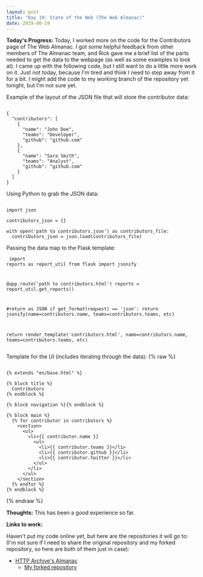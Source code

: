 ```yaml
---
layout: post
title: "Day 19: State of the Web (The Web Almanac)"
date: 2019-06-19
---
```


**Today's Progress:** Today, I worked more on the code for the Contributors page of The Web Almanac. I got some helpful feedback from other members of The Almanac team, and Rick gave me a brief list of the parts needed to get the data to the webpage (as well as some examples to look at). I came up with the following code, but I still want to do a little more work on it. Just not today, because I'm tired and think I need to step away from it for a bit. I might add the code to my working branch of the repository yet tonight, but I'm not sure yet.

Example of the layout of the JSON file that will store the contributor data:
<pre><code>
{
  "contributors": [
    { 
      "name": "John Doe",
      "teams": "Developer",
      "github": "github.com"
    },
    { 
      "name": "Sara Smith",
      "teams": "Analyst",
      "github": "github.com"
    }
  ]
}
</code></pre>

Using Python to grab the JSON data:
<pre><code>
import json

contributors_json = {}

with open('path to contributors.json') as contributors_file:
  contributors_json = json.load(contributors_file)
</code></pre>

Passing the data map to the Flask template:
<code><pre>
import reports as report_util
from flask import jsonify

@app.route('path to contributors.html')
  reports = report_util.get_reports()

#return as JSON
if get_format(request) == 'json':
  return jsonify(name=contributors.name, teams=contributors.teams, etc)

return render_template('contributors.html', name=contributors.name, teams=contributors.teams, etc)
</code></pre>

Template for the UI (includes iterating through the data):
{% raw %}
<pre><code>
{% extends "en/base.html" %}

{% block title %}
  Contributors
{% endblock %}

{% block navigation %}{% endblock %}

{% block main %}
  {% for contributor in contributors %}
    &lt;section>
      &lt;ul&gt;
        &lt;li&gt;{{ contributor.name }} <!-- or {{ name }} ? -->
          &lt;ul&gt;
            &lt;li&gt;{{ contributor.teams }}&lt;/li&gt; <!-- or {{ teams }} ? -->
            &lt;li&gt;{{ contributor.github }}&lt;/li&gt; <!-- or {{ github }} ? -->
            &lt;li&gt;{{ contributor.twitter }}&lt;/li&gt; <!-- or {{ twitter }} ? -->
          &lt;/ul&gt;
        &lt;/li&gt;
      &lt;/ul&gt;
    &lt;/section&gt;
  {% endfor %}
{% endblock %}
</code></pre>
{% endraw %}


**Thoughts:** This has been a good experience so far.

**Links to work:**

Haven't put my code online yet, but here are the repositories it will go to:
(I'm not sure if I need to share the original repository and my forked repository, so here are both of them just in case):
* [HTTP Archive's Almanac](https://github.com/HTTPArchive/almanac.httparchive.org)
  * [My forked repository](https://github.com/KJLarson/almanac.httparchive.org)

